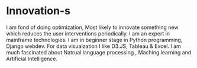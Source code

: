 # Innovation-s
I am fond of doing optimization, Most likely to innovate something new which reduces the user interventions periodically.
I am an expert in mainframe technologies. I am in beginner stage in Python programming, Django webdev. For data visualzation I like D3.JS, Tableau & Excel. I am much fascinated about Natrual language processing , Maching learning and Artificial Intelligence.
